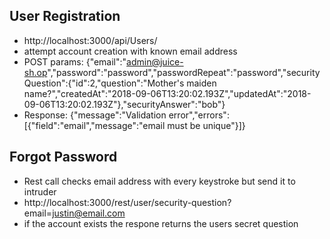 ## User Registration
* http://localhost:3000/api/Users/
* attempt account creation with known email address
* POST params: {"email":"admin@juice-sh.op","password":"password","passwordRepeat":"password","securityQuestion":{"id":2,"question":"Mother's maiden name?","createdAt":"2018-09-06T13:20:02.193Z","updatedAt":"2018-09-06T13:20:02.193Z"},"securityAnswer":"bob"}
* Response: {"message":"Validation error","errors":[{"field":"email","message":"email must be unique"}]}


## Forgot Password
* Rest call checks email address with every keystroke but send it to intruder 
* http://localhost:3000/rest/user/security-question?email=justin@email.com
* if the account exists the respone returns the users secret question
